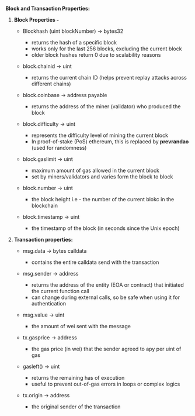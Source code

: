 
**Block and Transaction Properties:**

1. **Block Properties -** 
    - Blockhash (uint blockNumber) -> bytes32
        - returns the hash of a specific block 
        - works only for the last 256 blocks, excluding the current block 
        - older block hashes return 0 due to scalability reasons 
    
    - block.chainid -> uint 
        - returns the current chain ID (helps prevent replay attacks across different chains) 
    
    - block.coinbase -> address payable 
        - returns the address of the miner (validator) who produced the block 
        
    - block.difficulty -> uint 
        - represents the difficulty level of mining the current block
        - In proof-of-stake (PoS) ethereum, this is replaced by **prevrandao** (used for randomness)
    
    - block.gaslimit -> uint 
        - maximum amount of gas allowed in the current block 
        - set by miners/validators and varies form the block to block 
    
    - block.number -> uint 
        - the block height i.e - the number of the current blokc in the blockchain 
    
    -  block.timestamp -> uint 
        - the timestamp of the block (in seconds since the Unix epoch)


 2. **Transaction properties:** 
     - msg.data -> bytes calldata 
        - contains the entire calldata send with the transaction 
        
    - msg.sender -> address 
        - returns the address of the entity (EOA or contract) that initiated the current function call 
        - can change during external calls, so be safe when using it for authentication 
        
    - msg.value -> uint 
        - the amount of wei sent with the message
        
    - tx.gasprice -> address 
        - the gas price (in wei) that the sender agreed to apy per uint of gas 
        
    - gasleft() -> uint 
        - returns the remaining has of execution 
        - useful to prevent out-of-gas errors in loops or complex logics 
            
    - tx.origin -> address 
        - the original sender of the transaction  




